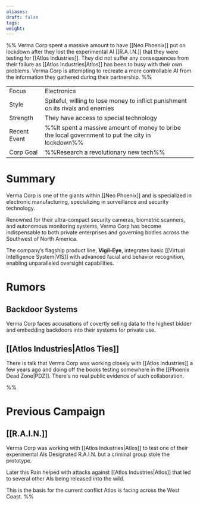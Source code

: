 ```yaml
---
aliases: 
draft: false
tags: 
weight:
---
```

%%
Verma Corp spent a massive amount to have [[Neo Phoenix]] put on lockdown after they lost the experimental AI [[R.A.I.N.]] that they were testing for [[Atlos Industries]].
They did not suffer any consequences from their failure as [[Atlos Industries|Atlos]] has been to busy with their own problems.
Verma Corp is attempting to recreate a more controllable AI from the information they gathered during their partnership.
%%

|                                          |                                                                                                  |
| ---------------------------------------- | ------------------------------------------------------------------------------------------------ |
| <span class="leftTH">Focus</span>        | Electronics                                                                                      |
| <span class="leftTH">Style</span>        | Spiteful, willing to lose money to inflict punishment on its rivals and enemies                  |
| <span class="leftTH">Strength</span>     | They have access to special technology                                                           |
| <span class="leftTH">Recent Event</span> | %%It spent a massive amount of money to bribe the local government to put the city in lockdown%% |
| <span class="leftTH">Corp Goal</span>    | %%Research a revolutionary new tech%%                                                            |
# Summary
Verma Corp is one of the giants within [[Neo Phoenix]] and is specialized in electronic manufacturing, specializing in surveillance and security technology.

Renowned for their ultra-compact security cameras, biometric scanners, and autonomous monitoring systems, Verma Corp has become indispensable to both private enterprises and governing bodies across the Southwest of North America.

The company’s flagship product line, **Vigil-Eye**, integrates basic [[Virtual Intelligence System|VIS]] with advanced facial and behavior recognition, enabling unparalleled oversight capabilities.
# Rumors
## Backdoor Systems
Verma Corp faces accusations of covertly selling data to the highest bidder and embedding backdoors into their systems for private use.

## [[Atlos Industries|Atlos Ties]]
There is talk that Verma Corp was working closely with [[Atlos Industries]] a few years ago and doing off the books testing somewhere in the [[Phoenix Dead Zone|PDZ]]. There's no real public evidence of such collaboration.

%%
# Previous Campaign
## [[R.A.I.N.]]
Verma Corp was working with [[Atlos Industries|Atlos]] to test one of their experimental AIs Designated R.A.I.N. but a criminal group stole the prototype.

Later this Rain helped with attacks against [[Atlos Industries|Atlos]] that led to several other AIs being released into the wild.

This is the basis for the current conflict Atlos is facing across the West Coast.
%%